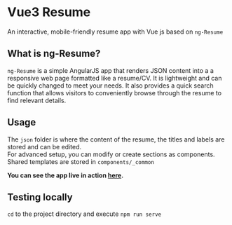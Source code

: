 # Vue3 Resume

An interactive, mobile-friendly resume app with Vue js based on `ng-Resume`
  

## What is ng-Resume?

`ng-Resume` is a simple AngularJS app that renders JSON content into a a responsive web page formatted like a resume/CV. It is lightweight and can be quickly changed to meet your needs. It also provides a quick search function that allows visitors to conveniently browse through the resume to find relevant details.  
  

## Usage

The `json` folder is where the content of the resume, the titles and labels are stored and can be edited.  
For advanced setup, you can modify or create sections as components. 
Shared templates are stored in `components/_common`  

**You can see the app live in action [here](http://giulp.github.io).**  
  

## Testing locally
`cd` to the project directory and execute 
`npm run serve`
